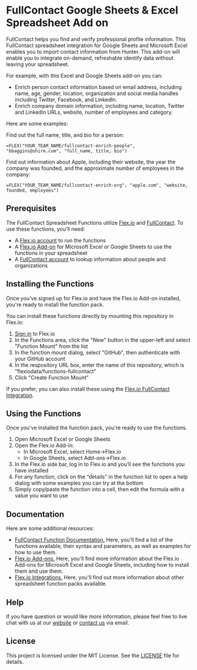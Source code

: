 # FullContact Google Sheets & Excel Spreadsheet Add on

FullContact helps you find and verify professional profile information. This FullContact spreadsheet integration for Google Sheets and Microsoft Excel enables you to import contact information from Hunter. This add-on will enable you to integrate on-demand, refreshable identify data without leaving your spreadsheet.

For example, with this Excel and Google Sheets add-on you can:

* Enrich person contact information based on email address, including name, age, gender, location, organization and social media handles including Twitter, Facebook, and LinkedIn.
* Enrich company domain information, including name, location, Twitter and LinkedIn URLs, website, number of employees and category.

Here are some examples:

Find out the full name, title, and bio for a person:
```
=FLEX("YOUR_TEAM_NAME/fullcontact-enrich-people", "bbaggins@shire.com", "full_name, title, bio")
```

Find out information about Apple, including their website, the year the company was founded, and the approximate number of employees in the company:
```
=FLEX("YOUR_TEAM_NAME/fullcontact-enrich-org", "apple.com", "website, founded, employees")
```

## Prerequisites

The FullContact Spreadsheet Functions utilize [Flex.io](https://www.flex.io) and [FullContact](https://www.fullcontact.com). To use these functions, you'll need:

* A [Flex.io account](https://www.flex.io/app/signup) to run the functions
* A [Flex.io Add-on](https://www.flex.io/add-ons) for Microsoft Excel or Google Sheets to use the functions in your spreadsheet
* A [FullContact account](https://www.fullcontact.com/pricing-plans/) to lookup information about people and organizations

## Installing the Functions

Once you've signed up for Flex.io and have the Flex.io Add-on installed, you're ready to install the function pack.

You can install these functions directly by mounting this repository in Flex.io:

1. [Sign in](https://www.flex.io/app/signin) to Flex.io
2. In the Functions area, click the "New" button in the upper-left and select "Function Mount" from the list
3. In the function mount dialog, select "GitHub", then authenticate with your GitHub account
4. In the respository URL box, enter the name of this repository, which is "flexiodata/functions-fullcontact"
5. Click "Create Function Mount"

If you prefer, you can also install these using the [Flex.io FullContact Integration](https://www.flex.io/integrations/fullcontact).

## Using the Functions

Once you've installed the function pack, you're ready to use the functions.

1. Open Microsoft Excel or Google Sheets
2. Open the Flex.io Add-in:
   - In Microsoft Excel, select Home->Flex.io
   - In Google Sheets, select Add-ons->Flex.io
3. In the Flex.io side bar, log in to Flex.io and you’ll see the functions you have installed
4. For any function, click on the “details” in the function list to open a help dialog with some examples you can try at the bottom
5. Simply copy/paste the function into a cell, then edit the formula with a value you want to use

## Documentation

Here are some additional resources:

* [FullContact Function Documentation.](https://www.flex.io/integrations/fullcontact#functions-and-syntax) Here, you'll find a list of the functions available, their syntax and parameters, as well as examples for how to use them.
* [Flex.io Add-ons.](https://www.flex.io/add-ons) Here, you'll find more information about the Flex.io Add-ons for Microsoft Excel and Google Sheets, including how to install them and use them.
* [Flex.io Integrations.](https://www.flex.io/integrations) Here, you'll find out more information about other spreadsheet function packs available.

## Help

If you have question or would like more information, please feel free to live chat with us at our [website](https://www.flex.io) or [contact us](https://www.flex.io/about#contact-us) via email.

## License

This project is licensed under the MIT License. See the [LICENSE](LICENSE) file for details.

